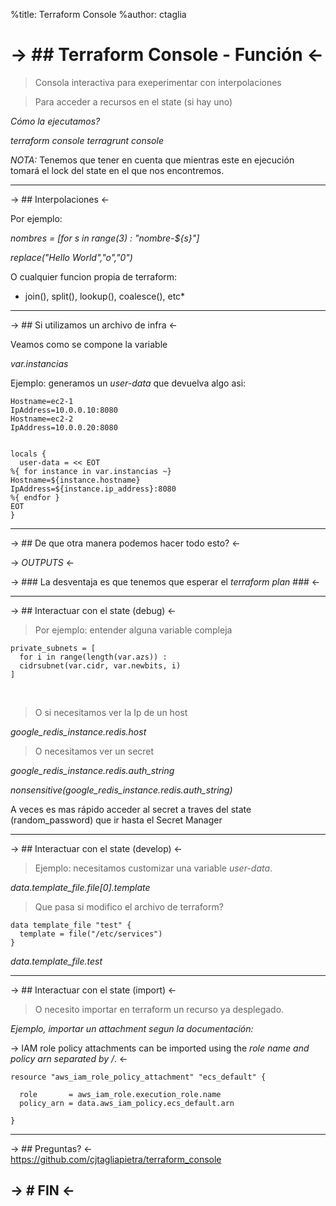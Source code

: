 %title: Terraform Console
%author: ctaglia

-> ## Terraform Console -  Función <-
====

> Consola interactiva para exeperimentar con interpolaciones
  
> Para acceder a recursos en el state (si hay uno)


_Cómo la ejecutamos?_

*terraform console*
*terragrunt console*

_NOTA:_ Tenemos que tener en cuenta que mientras este en ejecución 
        tomará el lock del state en el que nos encontremos.

-------------------------------------------------

-> ## Interpolaciones <-

Por ejemplo:

  *nombres = [for s in range(3) : "nombre-${s}"]*

  *replace("Hello World","o","0")*

O cualquier funcion propia de terraform:

  * join(), split(), lookup(), coalesce(), etc*

-------------------------------------------------
-> ## Si utilizamos un archivo de infra <-

Veamos como se compone la variable

*var.instancias*

Ejemplo: generamos un _user-data_ que devuelva algo asi:

    Hostname=ec2-1 
    IpAddress=10.0.0.10:8080 
    Hostname=ec2-2 
    IpAddress=10.0.0.20:8080
    

    locals {
      user-data = << EOT
    %{ for instance in var.instancias ~}
    Hostname=${instance.hostname} 
    IpAddress=${instance.ip_address}:8080
    %{ endfor }
    EOT
    }

-------------------------------------------------


-> ## De que otra manera podemos hacer todo esto? <-
<br>

-> _*OUTPUTS*_ <-
<br>

-> ### La desventaja es que tenemos que esperar el _terraform plan_ ### <-

-------------------------------------------------

-> ## Interactuar con el state (debug) <-

> Por ejemplo: entender alguna variable compleja

    private_subnets = [
      for i in range(length(var.azs)) :
      cidrsubnet(var.cidr, var.newbits, i)
    ]
<br>

> O si necesitamos ver la Ip de un host 

*google_redis_instance.redis.host*
<br>

> O necesitamos ver un secret
 
*google_redis_instance.redis.auth_string*

*nonsensitive(google_redis_instance.redis.auth_string)* 

A veces es mas rápido acceder al secret a traves del state (random_password) 
que ir hasta el Secret Manager

-------------------------------------------------

-> ## Interactuar con el state (develop) <-

> Ejemplo: necesitamos customizar una variable *user-data*. 

*data.template_file.file[0].template*
<br>

> Que pasa si modifico el archivo de terraform? 

    data template_file "test" {
      template = file("/etc/services")
    }

*data.template_file.test*
<br>

-------------------------------------------------

-> ## Interactuar con el state (import) <-

> O necesito importar en terraform un recurso ya desplegado.


_Ejemplo, importar un attachment segun la documentación:_

-> IAM role policy attachments can be imported using the *role name and policy arn separated by /*. <-

    resource "aws_iam_role_policy_attachment" "ecs_default" {
    
      role       = aws_iam_role.execution_role.name
      policy_arn = data.aws_iam_policy.ecs_default.arn

    }

-------------------------------------------------



-> ## Preguntas? <-
<br>
https://github.com/cjtagliapietra/terraform_console


-> # FIN <-
-------------------------------------------------
